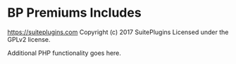 # BP Premiums Includes #
https://suiteplugins.com
Copyright (c) 2017 SuitePlugins
Licensed under the GPLv2 license.

Additional PHP functionality goes here.